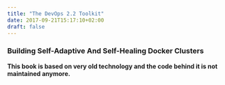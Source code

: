 ```yaml
---
title: "The DevOps 2.2 Toolkit"
date: 2017-09-21T15:17:10+02:00
draft: false
---
```


### Building Self-Adaptive And Self-Healing Docker Clusters

**This book is based on very old technology and the code behind it is not maintained anymore.**
